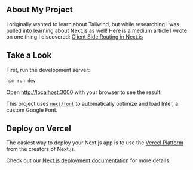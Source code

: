 ## About My Project

I originally wanted to learn about Tailwind, but while researching I was pulled into learning about Next.js as well! Here is a medium article I wrote on one thing I discovered:
[Client Side Routing in Next.js](https://medium.com/@eyoo5/client-side-routing-in-next-js-react-apps-479fdfbf30d3)

## Take a Look

First, run the development server:

```bash
npm run dev

```

Open [http://localhost:3000](http://localhost:3000) with your browser to see the result.

This project uses [`next/font`](https://nextjs.org/docs/basic-features/font-optimization) to automatically optimize and load Inter, a custom Google Font.

## Deploy on Vercel

The easiest way to deploy your Next.js app is to use the [Vercel Platform](https://vercel.com/new?utm_medium=default-template&filter=next.js&utm_source=create-next-app&utm_campaign=create-next-app-readme) from the creators of Next.js.

Check out our [Next.js deployment documentation](https://nextjs.org/docs/deployment) for more details.
